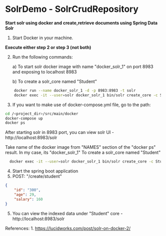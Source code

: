 # SolrDemo - SolrCrudRepository

**Start solr using docker and create,retrieve documents using Spring Data Solr**

1. Start Docker in your machine.

**Execute either step 2 or step 3 (not both)**

2. Run the following commands:
  
    a) To start solr docker image with name "docker_solr_1" on port 8983 and exposing to localhost 8983
    
    b) To create a solr_core named "Student"
  ```bash
      docker run --name docker_solr_1 -d -p 8983:8983 -t solr
      docker exec -it --user=solr docker_solr_1 bin/solr create_core -c Student
  ```
3. If you want to make use of docker-compose.yml file, go to the path:
  ```bash 
  cd /<project_dir>/src/main/docker
  docker-compose up
  docker ps
  ```
  After starting solr in 8983 port, you can view solr UI - http://localhost:8983/solr
  
Take name of the docker image from "NAMES" section of the "docker ps" result. In my case, its "docker_solr_1"
To create a solr_core named "Student"
  ```bash
    docker exec -it --user=solr docker_solr_1 bin/solr create_core -c Student
  ```

4. Start the spring boot application
5. POST: "/create/student"
```json
{
	"id": "300",
	"age": 29,
	"salary": 160
}
```
5. You can view the indexed data under "Student" core - http://localhost:8983/solr


References:
	1. https://lucidworks.com/post/solr-on-docker-2/
